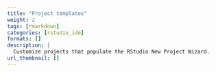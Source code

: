 ```yaml
---
title: "Project templates"
weight: 2
tags: [rmarkdown]
categories: [rstudio_ide]
formats: []
description: | 
  Customize projects that populate the RStudio New Project Wizard.
url_thumbnail: []
---
```

